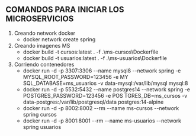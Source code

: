 ## COMANDOS PARA INICIAR LOS MICROSERVICIOS

1. Creando network docker
    * docker network create spring
2. Creando imagenes MS
    * docker build -t cursos:latest . -f .\ms-cursos\Dockerfile
    * docker build -t usuarios:latest . -f .\ms-usuarios\Dockerfile
3. Corriendo contenedores
    * docker run -d -p 3307:3306 --name mysql8 --network spring -e MYSQL_ROOT_PASSWORD=123456 -e MY
      SQL_DATABASE=ms_usuarios -v data-mysql:/var/lib/mysql mysql:8
    * docker run -d -p 5532:5432 --name postgres14 --network spring -e POSTGRES_PASSWORD=123456 -e POS
       TGRES_DB=ms_cursos -v data-postgres:/var/lib/postgresql/data postgres:14-alpine
    * docker run -d -p 8002:8002 --rm --name ms-cursos --network spring cursos
    * docker run -d -p 8001:8001 --rm --name ms-usuarios --network spring usuarios